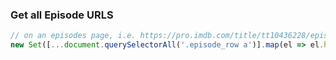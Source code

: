 ### Get all Episode URLS

```javascript
// on an episodes page, i.e. https://pro.imdb.com/title/tt10436228/episodes
new Set([...document.querySelectorAll('.episode_row a')].map(el => el.href));
```